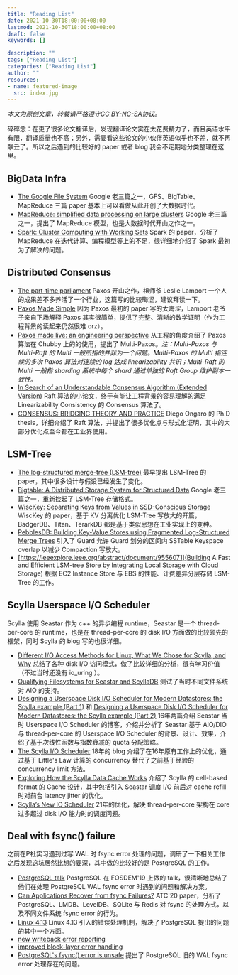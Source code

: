 ```yaml
---
title: "Reading List"
date: 2021-10-30T18:00:00+08:00
lastmod: 2021-10-30T18:00:00+08:00
draft: false
keywords: []

description: ""
tags: ["Reading List"]
categories: ["Reading List"]
author: ""
resources:
- name: featured-image
  src: index.jpg
---
```


*本文为原创文章，转载请严格遵守[CC BY-NC-SA协议](https://creativecommons.org/licenses/by-nc-sa/4.0/)。*

<!--more-->

碎碎念：在更了很多论文翻译后，发现翻译论文实在太花费精力了，而且英语水平有限，翻译质量也不高；另外，需要看这些论文的小伙伴英语似乎也不差，就不再献丑了。所以之后遇到的比较好的 paper 或者 blog 我会不定期地分类整理在这里。

## BigData Infra

- [The Google File System](https://dl.acm.org/doi/pdf/10.1145/945445.945450) Google 老三篇之一，GFS、BigTable、MapReduce 三篇 paper 基本上可以看做从此开创了大数据时代。
- [MapReduce: simplified data processing on large clusters](https://dl.acm.org/doi/abs/10.1145/1327452.1327492) Google 老三篇之一，提出了 MapReduce 模型，也是大数据时代开山之作之一。
- [Spark: Cluster Computing with Working Sets](https://www.usenix.org/legacy/event/hotcloud10/tech/full_papers/Zaharia.pdf) Spark 的 paper，分析了 MapReduce 在迭代计算、编程模型等上的不足，很详细地介绍了 Spark 最初为了解决的问题。


## Distributed Consensus

- [The part-time parliament](https://dl.acm.org/doi/pdf/10.1145/3335772.3335939) Paxos 开山之作，祖师爷 Leslie Lamport 一个人的成果差不多养活了一个行业，这篇写的比较晦涩，建议拜读一下。
- [Paxos Made Simple](https://courses.cs.washington.edu/courses/cse550/17au/papers/CSE550.paxos-simple.pdf) 因为 Paxos 最初的 paper 写的太晦涩，Lamport 老爷子亲自下场解释 Paxos 其实很简单，提供了完整、清晰的数学证明（作为工程背景的读起来仍然很难 orz）。
- [Paxos made live: an engineering perspective](https://dl.acm.org/doi/abs/10.1145/1281100.1281103) 从工程的角度介绍了 Paxos 算法在 Chubby 上的的使用，提出了 Multi-Paxos。*注：Multi-Paxos 与 Multi-Raft 的 Multi 一般所指的并非为一个问题。Multi-Paxos 的 Multi 指连续的多次 Paxos 算法对连续的 log 达成 linearizability 共识；Multi-Raft 的 Multi 一般指 sharding 系统中每个 shard 通过单独的 Raft Group 维护副本一致性。*
- [In Search of an Understandable Consensus Algorithm (Extended Version)](https://people.eecs.berkeley.edu/~kubitron/courses/cs262a-F18/handouts/papers/raft-technicalReport.pdf) Raft 算法的小论文，终于有能让工程背景的容易理解的满足 Linearizability Consistency 的 Consensus 算法了。
- [CONSENSUS: BRIDGING THEORY AND PRACTICE](http://files.catwell.info/misc/mirror/2014-ongaro-raft-phd.pdf) Diego Ongaro 的 Ph.D thesis，详细介绍了 Raft 算法，并提出了很多优化点与形式化证明，其中的大部分优化点至今都在工业界使用。


## LSM-Tree

- [The log-structured merge-tree (LSM-tree)](https://link.springer.com/article/10.1007/s002360050048) 最早提出 LSM-Tree 的 paper，其中很多设计与假设已经发生了变化。
- [Bigtable: A Distributed Storage System for Structured Data](https://dl.acm.org/doi/abs/10.1145/1365815.1365816) Google 老三篇之一，重新捡起了 LSM-Tree 存储格式。
- [WiscKey: Separating Keys from Values in SSD-Conscious Storage](https://dl.acm.org/doi/abs/10.1145/3033273) WiscKey 的 paper，基于 KV 分离优化 LSM-Tree 写放大的开篇，BadgerDB、Titan、TerarkDB 都是基于类似思想在工业实现上的变种。
- [PebblesDB: Building Key-Value Stores using Fragmented Log-Structured Merge Trees](https://dl.acm.org/doi/abs/10.1145/3132747.3132765) 引入了 Guard 允许 Guard 划分的区间内 SSTable Keyspace overlap 以减少 Compaction 写放大。
- [https://ieeexplore.ieee.org/abstract/document/9556071](Building A Fast and Efficient LSM-tree Store by Integrating Local Storage with Cloud Storage) 根据 EC2 Instance Store 与 EBS 的性能、计费差异分层存储 LSM-Tree 的工作。

## Scylla Userspace I/O Scheduler

Scylla 使用 Seastar 作为 c++ 的异步编程 runtime，Seastar 是一个 thread-per-core 的 runtime，也是在 thread-per-core 的 disk I/O 方面做的比较领先的框架，同时 Scylla 的 blog 写的也很详细。

- [Different I/O Access Methods for Linux, What We Chose for Scylla, and Why](https://www.scylladb.com/2017/10/05/io-access-methods-scylla/) 总结了各种 disk I/O 访问模式，做了比较详细的分析，很有学习价值（不过当时还没有 io_uring ）。
- [Qualifying Filesystems for Seastar and ScyllaDB](https://www.scylladb.com/2016/02/09/qualifying-filesystems/) 测试了当时不同文件系统对 AIO 的支持。
- [Designing a Userspace Disk I/O Scheduler for Modern Datastores: the Scylla example (Part 1)](https://www.scylladb.com/2016/04/14/io-scheduler-1/) 和 [Designing a Userspace Disk I/O Scheduler for Modern Datastores: the Scylla example (Part 2)](https://www.scylladb.com/2016/04/29/io-scheduler-2/) 16年两篇介绍 Seastar 当时 Userspace I/O Scheduler 的博客，介绍并分析了 Seastar 基于 AIO/DIO 与 thread-per-core 的 Userspace I/O Scheduler 的背景、设计、效果，介绍了基于次线性函数与指数衰减的 quota 分配策略。
- [The Scylla I/O Scheduler](https://www.scylladb.com/2018/04/19/scylla-i-o-scheduler-3/) 18年的 blog 介绍了在16年原有工作上的优化，通过基于 Little's Law 计算的 concurrency 替代了之前基于经验的 concurrency limit 方法。
- [Exploring How the Scylla Data Cache Works](https://www.scylladb.com/2018/07/26/how-scylla-data-cache-works/) 介绍了 Scylla 的 cell-based format 的 Cache 设计，其中包括引入 Seastar 调度 I/O 前后对 cache refill 时对前台 latency jitter 的优化。
- [Scylla’s New IO Scheduler](https://www.scylladb.com/2021/04/06/scyllas-new-io-scheduler/) 21年的优化，解决 thread-per-core 架构在 core 过多超过 disk I/O 能力时的调度问题。

## Deal with fsync() failure

之前在P社实习遇到过写 WAL 时 fsync error 处理的问题，调研了一下相关工作之后发现这坑居然比想的要深，其中做的比较好的是 PostgreSQL 的工作。

- [PostgreSQL talk](https://archive.fosdem.org/2019/schedule/event/postgresql_fsync/) PostgreSQL 在 FOSDEM'19 上做的 talk，很清晰地总结了他们在处理 PostgreSQL WAL fsync error 时遇到的问题和解决方案。
- [Can Applications Recover from fsync Failures?](https://www.usenix.org/system/files/atc20-rebello.pdf) ATC'20 paper，分析了 PostgreSQL、LMDB、LevelDB、SQLite 与 Redis 对 fsync 的处理方式，以及不同文件系统 fsync error 的行为。
- [Linux 4.13](https://kernelnewbies.org/Linux_4.13#Improved_block_layer_and_background_writes_error_handling) Linux 4.13 引入的错误处理机制，解决了 PostgreSQL 提出的问题的其中一个方面。
- [new writeback error reporting](https://lwn.net/Articles/724232/)
- [improved block-layer error handling](https://lwn.net/Articles/724307/)
- [PostgreSQL's fsync() error is unsafe](https://www.postgresql.org/message-id/CAMsr+YHh+5Oq4xziwwoEfhoTZgr07vdGG+hu=1adXx59aTeaoQ@mail.gmail.com) 提出了 PostgreSQL 旧的 WAL fsync error 处理存在的问题。
